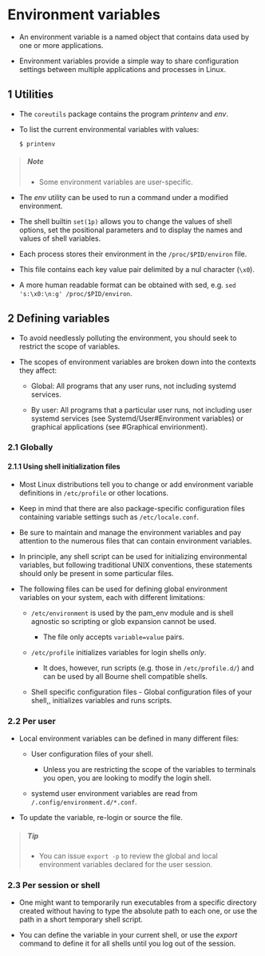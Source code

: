# Environment variables

- An environment variable is a named object that contains data used by one or more applications.

- Environment variables provide a simple way to share configuration settings between multiple applications and processes in Linux.

## 1 Utilities

- The `coreutils` package contains the program *printenv* and *env*.

- To list the current environmental variables with values:

    ```shell
    $ printenv
    ```

> ##### Note
>
> - Some environment variables are user-specific.

- The *env* utility can be used to run a command under a modified environment.

- The shell builtin `set(1p)` allows you to change the values of shell options, set the positional parameters and to display the names and values of shell variables.

- Each process stores their environment in the `/proc/$PID/environ` file.

- This file contains each key value pair delimited by a nul character (`\x0`).

- A more human readable format can be obtained with sed, e.g. `sed 's:\x0:\n:g' /proc/$PID/environ`.

## 2 Defining variables

- To avoid needlessly polluting the environment, you should seek to restrict the scope of variables.

- The scopes of environment variables are broken down into the contexts they affect:

    - Global: All programs that any user runs, not including systemd services.

    - By user: All programs that a particular user runs, not including user systemd services (see Systemd/User#Environment variables) or graphical applications (see #Graphical envirionment).

### 2.1 Globally

#### 2.1.1 Using shell initialization files

- Most Linux distributions tell you to change or add environment variable definitions in `/etc/profile` or other locations.

- Keep in mind that there are also package-specific configuration files containing variable settings such as `/etc/locale.conf`.

- Be sure to maintain and manage the environment variables and pay attention to the numerous files that can contain environment variables.

- In principle, any shell script can be used for initializing environmental variables, but following traditional UNIX conventions, these statements should only be present in some particular files.

- The following files can be used for defining global environment variables on your system, each with different limitations:

    - `/etc/environment` is used by the pam_env module and is shell agnostic so scripting or glob expansion cannot be used.

        - The file only accepts `variable=value` pairs.

    - `/etc/profile` initializes variables for login shells *only*.

        - It does, however, run scripts (e.g. those in `/etc/profile.d/`) and can be used by all Bourne shell compatible shells.

    - Shell specific configuration files - Global configuration files of your shell,, initializes variables and runs scripts.

### 2.2 Per user

- Local environment variables can be defined in many different files:

    - User configuration files of your shell.

        - Unless you are restricting the scope of the variables to terminals you open, you are looking to modify the login shell.

    - systemd user environment variables are read from `/.config/environment.d/*.conf`.

- To update the variable, re-login or source the file.

> ##### Tip
>
> - You can issue `export -p` to review the global and local environment variables declared for the user session.

### 2.3 Per session or shell

- One might want to temporarily run executables from a specific directory created without having to type the absolute path to each one, or use the path in a short temporary shell script.

- You can define the variable in your current shell, or use the *export* command to define it for all shells until you log out of the session.
